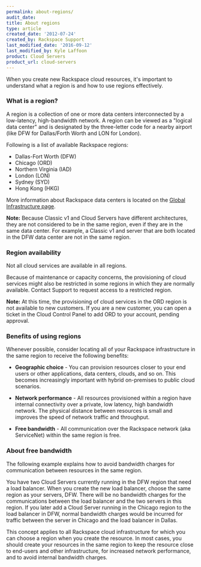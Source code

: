 ```yaml
---
permalink: about-regions/
audit_date:
title: About regions
type: article
created_date: '2012-07-24'
created_by: Rackspace Support
last_modified_date: '2016-09-12'
last_modified_by: Kyle Laffoon
product: Cloud Servers
product_url: cloud-servers
---
```


When you create new Rackspace cloud resources, it's important to
understand what a region is and how to use regions effectively.

### What is a region?

A region is a collection of one or more data centers interconnected by a
low-latency, high-bandwidth network. A region can be viewed as a
"logical data center" and is designated by the three-letter code for a
nearby airport (like DFW for Dallas/Forth Worth and LON for London).

Following is a list of available Rackspace regions:

-   Dallas-Fort Worth (DFW)
-   Chicago (ORD)
-   Northern Virginia (IAD)
-   London (LON)
-   Sydney (SYD)
-   Hong Kong (HKG)

More information about Rackspace data centers is located on the [Global Infrastructure page](http://www.rackspace.com/about/datacenters/).

**Note:** Because Classic v1 and Cloud Servers have
different architectures, they are not considered to be in the same
region, even if they are in the same data center. For example, a Classic
v1 and server that are both located in the DFW data
center are not in the same region.

### Region availability

Not all cloud services are available in all regions.

Because of maintenance or capacity concerns, the provisioning of cloud
services might also be restricted in some regions in which they are
normally available. Contact Support to request access to a restricted
region.

**Note:** At this time, the provisioning of cloud services in the ORD
region is not available to new customers. If you are a new customer, you
can open a ticket in the Cloud Control Panel to add ORD to your account,
pending approval.

### Benefits of using regions

Whenever possible, consider locating all of your Rackspace
infrastructure in the same region to receive the following benefits:

-   **Geographic choice** - You can provision resources closer to your
    end users or other applications, data centers, clouds, and so on.
    This becomes increasingly important with hybrid on-premises to
    public cloud scenarios.

-   **Network performance** - All resources provisioned within a region
    have internal connectivity over a private, low latency, high
    bandwidth network. The physical distance between resources is small
    and improves the speed of network traffic and throughput.

-   **Free bandwidth** - All communication over the Rackspace network
    (aka ServiceNet) within the same region is free.

### About free bandwidth

The following example explains how to avoid bandwidth charges for communication
between resources in the same region.

You have two Cloud Servers currently running in the DFW region that need a load balancer. When
you create the new load balancer, choose the same region as your
servers, DFW. There will be no bandwidth charges
for the communications between the load balancer and the two servers in this
region. If you later add a Cloud Server running in the Chicago
region to the load balancer in DFW, normal bandwidth charges would be
incurred for traffic between the server in Chicago and the load balancer
in Dallas.

This concept applies to all Rackspace cloud infrastructure for which you can choose a region when you create the resource. In most cases, you should create your resources in the same region to keep the resource
close to end-users and other infrastructure, for increased network
performance, and to avoid internal bandwidth charges.

